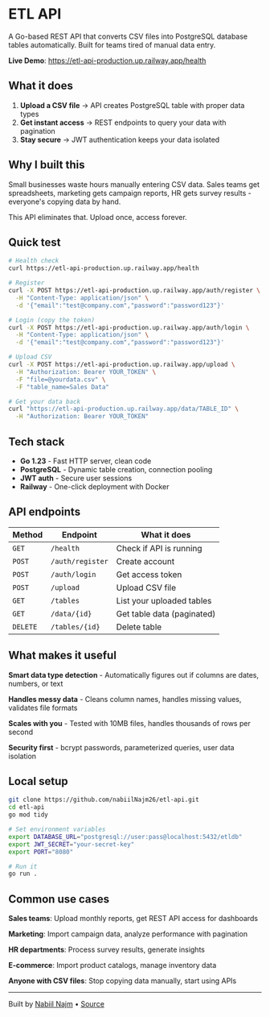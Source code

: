 # ETL API

A Go-based REST API that converts CSV files into PostgreSQL database tables automatically. Built for teams tired of manual data entry.

**Live Demo**: https://etl-api-production.up.railway.app/health

## What it does

1. **Upload a CSV file** → API creates PostgreSQL table with proper data types
2. **Get instant access** → REST endpoints to query your data with pagination  
3. **Stay secure** → JWT authentication keeps your data isolated

## Why I built this

Small businesses waste hours manually entering CSV data. Sales teams get spreadsheets, marketing gets campaign reports, HR gets survey results - everyone's copying data by hand.

This API eliminates that. Upload once, access forever.

## Quick test

```bash
# Health check
curl https://etl-api-production.up.railway.app/health

# Register
curl -X POST https://etl-api-production.up.railway.app/auth/register \
  -H "Content-Type: application/json" \
  -d '{"email":"test@company.com","password":"password123"}'

# Login (copy the token)
curl -X POST https://etl-api-production.up.railway.app/auth/login \
  -H "Content-Type: application/json" \
  -d '{"email":"test@company.com","password":"password123"}'

# Upload CSV
curl -X POST https://etl-api-production.up.railway.app/upload \
  -H "Authorization: Bearer YOUR_TOKEN" \
  -F "file=@yourdata.csv" \
  -F "table_name=Sales Data"

# Get your data back
curl "https://etl-api-production.up.railway.app/data/TABLE_ID" \
  -H "Authorization: Bearer YOUR_TOKEN"
```

## Tech stack

- **Go 1.23** - Fast HTTP server, clean code
- **PostgreSQL** - Dynamic table creation, connection pooling
- **JWT auth** - Secure user sessions
- **Railway** - One-click deployment with Docker

## API endpoints

| Method | Endpoint | What it does |
|--------|----------|--------------|
| `GET` | `/health` | Check if API is running |
| `POST` | `/auth/register` | Create account |
| `POST` | `/auth/login` | Get access token |
| `POST` | `/upload` | Upload CSV file |
| `GET` | `/tables` | List your uploaded tables |
| `GET` | `/data/{id}` | Get table data (paginated) |
| `DELETE` | `/tables/{id}` | Delete table |

## What makes it useful

**Smart data type detection** - Automatically figures out if columns are dates, numbers, or text

**Handles messy data** - Cleans column names, handles missing values, validates file formats

**Scales with you** - Tested with 10MB files, handles thousands of rows per second

**Security first** - bcrypt passwords, parameterized queries, user data isolation

## Local setup

```bash
git clone https://github.com/nabiilNajm26/etl-api.git
cd etl-api
go mod tidy

# Set environment variables
export DATABASE_URL="postgresql://user:pass@localhost:5432/etldb"  
export JWT_SECRET="your-secret-key"
export PORT="8080"

# Run it
go run .
```

## Common use cases

**Sales teams**: Upload monthly reports, get REST API access for dashboards

**Marketing**: Import campaign data, analyze performance with pagination  

**HR departments**: Process survey results, generate insights

**E-commerce**: Import product catalogs, manage inventory data

**Anyone with CSV files**: Stop copying data manually, start using APIs

---

Built by [Nabiil Najm](https://github.com/nabiilNajm26) • [Source](https://github.com/nabiilNajm26/etl-api)
